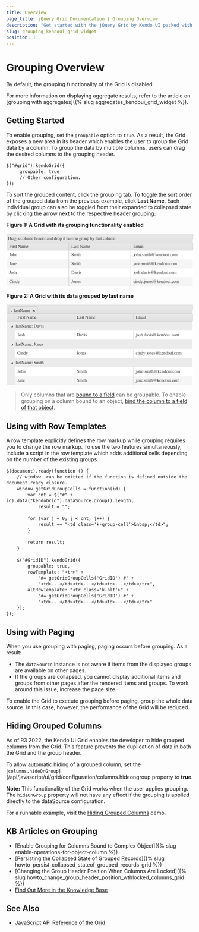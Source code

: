 ```yaml
---
title: Overview
page_title: jQuery Grid Documentation | Grouping Overview
description: "Get started with the jQuery Grid by Kendo UI packed with features such as sorting, grouping, paging, editing and more."
slug: grouping_kendoui_grid_widget
position: 1
---
```


# Grouping Overview

By default, the grouping functionality of the Grid is disabled.

For more information on displaying aggregate results, refer to the article on [grouping with aggregates]({% slug aggregates_kendoui_grid_widget %}).

## Getting Started

To enable grouping, set the `groupable` option to `true`. As a result, the Grid exposes a new area in its header which enables the user to group the Grid data by a column. To group the data by multiple columns, users can drag the desired columns to the grouping header.

    $("#grid").kendoGrid({
         groupable: true
         // Other configuration.
    });

To sort the grouped content, click the grouping tab. To toggle the sort order of the grouped data from the previous example, click **Last Name**. Each individual group can also be toggled from their expanded to collapsed state by clicking the arrow next to the respective header grouping.

**Figure 1: A Grid with its grouping functionality enabled**

![Grid with Grouping Enabled](../grid5_1.png)

**Figure 2: A Grid with its data grouped by last name**

![Grid Grouped by Last Name](../grid6_1.png)

> Only columns that are [bound to a field](https://docs.telerik.com/kendo-ui/api/javascript/ui/grid/configuration/columns.field) can be groupable. To enable grouping on a column bound to an object, [bind the column to a field of that object](https://docs.telerik.com/kendo-ui/knowledge-base/enable-operations-for-object-column).

## Using with Row Templates

A row template explicitly defines the row markup while grouping requires you to change the row markup. To use the two features simultaneously, include a script in the row template which adds additional cells depending on the number of the existing groups.

    $(document).ready(function () {
        // window. can be omitted if the function is defined outside the document.ready closure.
        window.getGridGroupCells = function(id) {
            var cnt = $("#" + id).data("kendoGrid").dataSource.group().length,
                result = "";

            for (var j = 0; j < cnt; j++) {
                result += "<td class='k-group-cell'>&nbsp;</td>";
            }

            return result;
        }

        $("#GridID").kendoGrid({
            groupable: true,
            rowTemplate: "<tr>" +
                "#= getGridGroupCells('GridID') #" +
                "<td>...</td><td>...</td><td>...</td></tr>",
            altRowTemplate: "<tr class='k-alt'>" +
                "#= getGridGroupCells('GridID') #" +
                "<td>...</td><td>...</td><td>...</td></tr>"
        });
    });

## Using with Paging

When you use grouping with paging, paging occurs before grouping. As a result:
* The `dataSource` instance is not aware if items from the displayed groups are available on other pages.
* If the groups are collapsed, you cannot display additional items and groups from other pages after the rendered items and groups. To work around this issue, increase the page size.

To enable the Grid to execute grouping before paging, group the whole data source. In this case, however, the performance of the Grid will be reduced.

## Hiding Grouped Columns

As of R3 2022, the Kendo UI Grid enables the developer to hide grouped columns from the Grid. This feature prevents the duplication of data in both the Grid and the group header.

To allow automatic hiding of a grouped column, set the [`columns.hideOnGroup`](/api/javascript/ui/grid/configuration/columns.hideongroup property to **true**.

**Note:** This functionality of the Grid works when the user applies grouping. The `hideOnGroup` property will not have any effect if the grouping is applied directly to the dataSource configuration.

For a runnable example, visit the [Hiding Grouped Columns](https://demos.telerik.com/kendo-ui/grid/hiding-grouped-columns) demo.

## KB Articles on Grouping

* [Enable Grouping for Columns Bound to Complex Object]({% slug enable-operations-for-object-column %})
* [Persisting the Collapsed State of Grouped Records]({% slug howto_persist_collapsed_stateof_grouped_records_grid %})
* [Changing the Group Header Position When Columns Are Locked]({% slug howto_change_group_header_position_wthlocked_columns_grid %})
* [Find Out More in the Knowledge Base](/knowledge-base)

## See Also

* [JavaScript API Reference of the Grid](/api/javascript/ui/grid)

